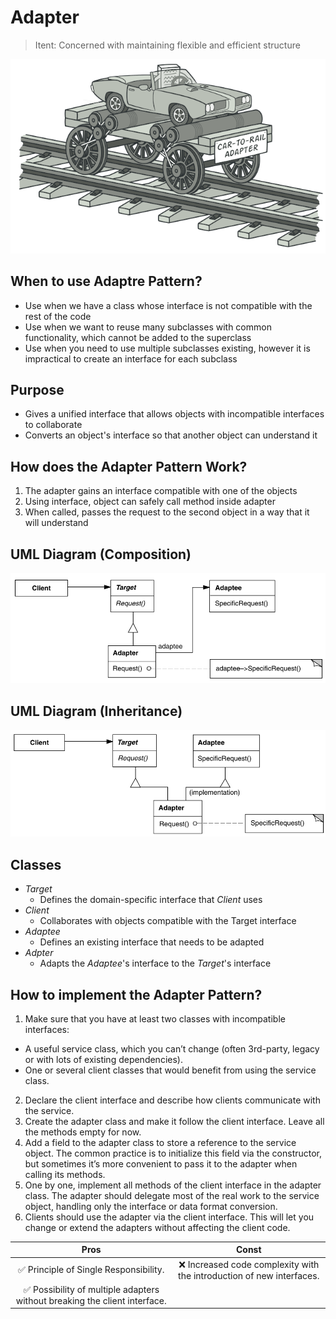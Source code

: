 # Adapter

> Itent: Concerned with maintaining flexible and efficient structure

<p align="center"><img src="assets/Captura de tela de 2022-09-28 16-05-48.png"></p>

## When to use Adaptre Pattern?

- Use when we have a class whose interface is not compatible with the rest of the code
- Use when we want to reuse many subclasses with common functionality, which cannot be added to the superclass
- Use when you need to use multiple subclasses existing, however it is impractical to create an interface for each subclass

## Purpose

- Gives a unified interface that allows objects with incompatible interfaces to collaborate
- Converts an object's interface so that another object can understand it

## How does the Adapter Pattern Work?

1. The adapter gains an interface compatible with one of the objects
2. Using interface, object can safely call method inside adapter
3. When called, passes the request to the second object in a way that it will understand

## UML Diagram (Composition)

![uml-comp.png](assets/uml-comp.png)

## UML Diagram (Inheritance)

![uml-inh.png](assets/uml-inh.png)

## Classes

- *Target*
  - Defines the domain-specific interface that *Client* uses
- *Client*
  - Collaborates with objects compatible with the Target interface
- *Adaptee*
  - Defines an existing interface that needs to be adapted
- *Adpter*
  - Adapts the *Adaptee*'s interface to the *Target*'s interface
  
## How to implement the Adapter Pattern?

1. Make sure that you have at least two classes with incompatible interfaces:
  - A useful service class, which you can’t change (often 3rd-party, legacy or with lots of existing dependencies).
  - One or several client classes that would benefit from using the service class.
2. Declare the client interface and describe how clients communicate with the service.
3. Create the adapter class and make it follow the client interface. Leave all the methods empty for now.
4. Add a field to the adapter class to store a reference to the service object. The common practice is to initialize this field via the constructor, but sometimes it’s more convenient to pass it to the adapter when calling its methods.
5. One by one, implement all methods of the client interface in the adapter class. The adapter should delegate most of the real work to the service object, handling only the interface or data format conversion.
6. Clients should use the adapter via the client interface. This will let you change or extend the adapters without affecting the client code.

| Pros | Const |
|:-:|:-:|
|✅ Principle of Single Responsibility.|❌ Increased code complexity with the introduction of new interfaces.|
|✅ Possibility of multiple adapters without breaking the client interface.|

